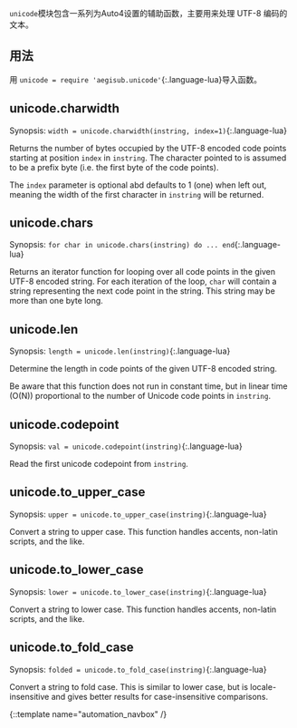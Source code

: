  `unicode`模块包含一系列为Auto4设置的辅助函数，主要用来处理 UTF-8 编码的文本。

## 用法 ##
用 `unicode = require 'aegisub.unicode'`{:.language-lua}导入函数。

## unicode.charwidth  ##
Synopsis: `width = unicode.charwidth(instring, index=1)`{:.language-lua}

Returns the number of bytes occupied by the UTF-8 encoded code points starting at position `index` in `instring`.
The character pointed to is assumed to be a prefix byte (i.e. the first byte of the code points).

The `index` parameter is optional abd defaults to 1 (one) when left out, meaning the width of the first character in `instring` will be returned.

## unicode.chars  ##
Synopsis: `for char in unicode.chars(instring) do ... end`{:.language-lua}

Returns an iterator function for looping over all code points in the given UTF-8 encoded string.
For each iteration of the loop, `char` will contain a string representing the next code point in the string. This string may be more than one byte long.

## unicode.len  ##
Synopsis: `length = unicode.len(instring)`{:.language-lua}

Determine the length in code points of the given UTF-8 encoded string.

Be aware that this function does not run in constant time, but in linear time (O(N)) proportional to the number of Unicode code points in `instring`.

## unicode.codepoint  ##
Synopsis: `val = unicode.codepoint(instring)`{:.language-lua}

Read the first unicode codepoint from `instring`.

## unicode.to_upper_case
Synopsis: `upper = unicode.to_upper_case(instring)`{:.language-lua}

Convert a string to upper case.
This function handles accents, non-latin scripts, and the like.

## unicode.to_lower_case
Synopsis: `lower = unicode.to_lower_case(instring)`{:.language-lua}

Convert a string to lower case.
This function handles accents, non-latin scripts, and the like.

## unicode.to_fold_case
Synopsis: `folded = unicode.to_fold_case(instring)`{:.language-lua}

Convert a string to fold case.
This is similar to lower case, but is locale-insensitive and gives better results for case-insensitive comparisons.


{::template name="automation_navbox" /}
